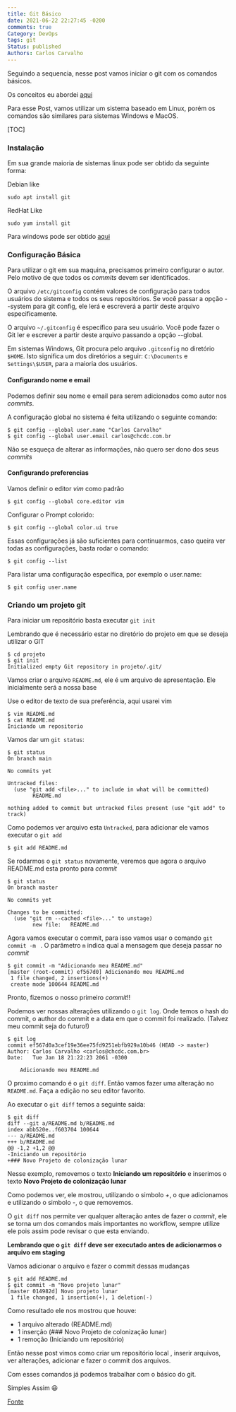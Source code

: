 ```yaml
---
title: Git Básico
date: 2021-06-22 22:27:45 -0200
comments: true
Category: DevOps
tags: git
Status: published
Authors: Carlos Carvalho
---
```


Seguindo a sequencia, nesse post vamos iniciar o git com os comandos básicos.

Os conceitos eu abordei [aqui](/posts/git-conceitos-e-historia/#os-tres-estados)

Para esse Post, vamos utilizar um sistema baseado em Linux, porém os comandos são similares para sistemas Windows e MacOS.

<!-- PELICAN_END_SUMMARY -->
[TOC]


### Instalação

Em sua grande maioria de sistemas linux pode ser obtido da seguinte forma:

Debian like
```console
sudo apt install git
```

RedHat Like
```console
sudo yum install git
```

Para windows pode ser obtido [aqui](https://git-scm.com/download/win)

### Configuração Básica

Para utilizar o git em sua maquina, precisamos primeiro configurar o autor. Pelo motivo de que todos os *commits* devem ser identificados.

O arquivo `/etc/gitconfig` contém valores de configuração para todos usuários do sistema e todos os seus repositórios.
Se você passar a opção --system para git config, ele lerá e escreverá a partir deste arquivo especificamente.


O arquivo `~/.gitconfig` é específico para seu usuário.
Você pode fazer o Git ler e escrever a partir deste arquivo passando a opção --global.

Em sistemas Windows, Git procura pelo arquivo `.gitconfig` no diretório `$HOME`.
Isto significa um dos diretórios a seguir: `C:\Documents` e `Settings\$USER`, para a maioria dos usuários.


#### Configurando nome e email

Podemos definir seu nome e email para serem adicionados como autor nos *commits*.

A configuração global no sistema é feita utilizando o seguinte comando:
```console
$ git config --global user.name "Carlos Carvalho"
$ git config --global user.email carlos@chcdc.com.br
```

Não se esqueça de alterar as informações, não quero ser dono dos seus *commits*

#### Configurando preferencias
Vamos definir o editor *vim* como padrão

```console
$ git config --global core.editor vim
```

Configurar o Prompt colorido:

```console
$ git config --global color.ui true
```

Essas configurações já são suficientes para continuarmos, caso queira ver todas as configurações, basta rodar o comando:

```console
$ git config --list
```

Para listar uma configuração específica, por exemplo o user.name:

```console	
$ git config user.name
```

### Criando um projeto git

Para iniciar um repositório basta executar `git init`

Lembrando que é necessário estar no diretório do projeto em que se deseja utilizar o GIT

```console
$ cd projeto
$ git init
Initialized empty Git repository in projeto/.git/
```



Vamos criar o arquivo `README.md`, ele é um arquivo de apresentação. Ele inicialmente será a nossa base

Use o editor de texto de sua preferência, aqui usarei vim

```console
$ vim README.md
$ cat README.md
Iniciando um repositorio
```

Vamos dar um `git status`:

```console
$ git status
On branch main

No commits yet

Untracked files:
  (use "git add <file>..." to include in what will be committed)
        README.md

nothing added to commit but untracked files present (use "git add" to track)
```

Como podemos ver arquivo esta `Untracked`, para adicionar ele vamos executar o `git add`

```console
$ git add README.md
```

Se rodarmos o `git status` novamente, veremos que agora o arquivo README.md esta pronto para *commit*
```console
$ git status
On branch master

No commits yet

Changes to be committed:
  (use "git rm --cached <file>..." to unstage)
        new file:   README.md
```

Agora vamos executar o commit, para isso vamos usar o comando `git commit -m ` . O parâmetro `m` indica qual a mensagem que deseja passar no *commit*
```console
$ git commit -m "Adicionando meu README.md"
[master (root-commit) ef567d0] Adicionando meu README.md
 1 file changed, 2 insertions(+)
 create mode 100644 README.md
```

Pronto, fizemos o nosso primeiro *commit*!!

Podemos ver nossas alterações utilizando o `git log`.
Onde temos o hash do commit, o author do commit e a data em que o commit foi realizado. (Talvez meu commit seja do futuro!)

```console
$ git log
commit ef567d0a3cef19e36ee75fd9251ebfb929a10b46 (HEAD -> master)
Author: Carlos Carvalho <carlos@chcdc.com.br>
Date:   Tue Jan 18 21:22:23 2061 -0300

    Adicionando meu README.md
```


O proximo comando é o `git diff`.
Então vamos fazer uma alteração no `README.md`. 
Faça a edição no seu editor favorito.

Ao executar o `git diff` temos a seguinte saida:
```console
$ git diff
diff --git a/README.md b/README.md
index abb520e..f603704 100644
--- a/README.md
+++ b/README.md
@@ -1,2 +1,2 @@
-Iniciando um repositório
+### Novo Projeto de colonização lunar
```
Nesse exemplo, removemos o texto **Iniciando um repositório** e inserimos o texto **Novo Projeto de colonização lunar**

Como podemos ver, ele mostrou, utilizando o simbolo *+*, o que adicionamos e utilizando o simbolo *-*, o que removemos.

O `git diff` nos permite ver qualquer alteração antes de fazer o *commit*, ele se torna um dos comandos mais importantes no workflow, sempre utilize ele pois assim pode revisar o que esta enviando.

**Lembrando que o `git diff` deve ser executado antes de adicionarmos o arquivo em staging**

Vamos adicionar o arquivo e fazer o commit dessas mudanças
```console
$ git add README.md
$ git commit -m "Novo projeto lunar"
[master 014982d] Novo projeto lunar
 1 file changed, 1 insertion(+), 1 deletion(-)
```

Como resultado ele nos mostrou que houve:

- 1 arquivo alterado (README.md)
- 1 inserção (### Novo Projeto de colonização lunar)
- 1 remoção (Iniciando um repositório)


Então nesse post vimos como criar um repositório local , inserir arquivos, ver alterações, adicionar e fazer o commit dos arquivos.

Com esses comandos já podemos trabalhar com o básico do git.

Simples Assim 😆

[Fonte](http://git-scm.com/book/pt-br)

